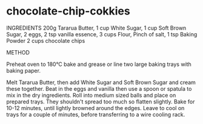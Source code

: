 # chocolate-chip-cokkies


INGREDIENTS
200g Tararua Butter,
1 cup  White Sugar,
1 cup  Soft Brown Sugar,
2 eggs,
2 tsp vanilla essence,
3 cups  Flour,
Pinch of salt,
1 tsp  Baking Powder 
2 cups chocolate chips


METHOD

Preheat oven to 180°C bake and grease or line two large baking trays with baking paper.

Melt Tararua Butter, then add White Sugar and Soft Brown Sugar and cream these together. 
Beat in the eggs and vanilla then use a spoon or spatula to mix in the dry ingredients.
Roll  into medium sized balls and place on prepared trays.
They shouldn't spread too much so flatten slightly. 
Bake for 10-12 minutes, until lightly browned around the edges.
Leave to cool on trays for a couple of minutes, before transferring to a wire cooling rack.                                                    